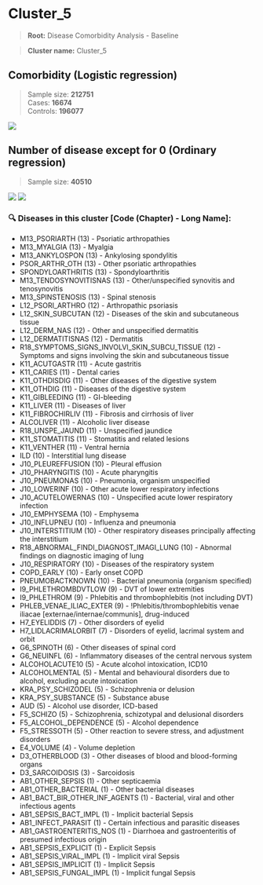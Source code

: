 # Cluster_5
    
> **Root:** Disease Comorbidity Analysis - Baseline

> **Cluster name:** Cluster_5  

## Comorbidity (Logistic regression)
> Sample size: **212751**  
> Cases: **16674**  
> Controls: **196077**
<img src="/Cluster/Figures/Baseline/LG/Cluster_5.png" />
<CsvTable src="/Cluster_Data/Baseline/LG/LG_Cluster_5.csv" label="🔍 View full results" />

## Number of disease except for 0 (Ordinary regression)
> Sample size: **40510**
<img src="/Cluster/Figures/Baseline/Histogram/Cluster_5_ba.png" />
<CsvTableNumb src="/Cluster_Data/Baseline/Histogram/Cluster_5_ba.csv" label="🔍 View full results" />
        
<img src="/Cluster/Figures/Baseline/ORD/Cluster_5.png" />
<CsvTable src="/Cluster_Data/Baseline/ORD/ORD_Cluster_5.csv" label="🔍 View full results" />

### 🔍 Diseases in this cluster [Code (Chapter) - Long Name]:
- M13_PSORIARTH (13) - Psoriatic arthropathies
- M13_MYALGIA (13) - Myalgia
- M13_ANKYLOSPON (13) - Ankylosing spondylitis
- PSOR_ARTHR_OTH (13) - Other psoriatic arthropathies
- SPONDYLOARTHRITIS (13) - Spondyloarthritis
- M13_TENDOSYNOVITISNAS (13) - Other/unspecified synovitis and tenosynovitis
- M13_SPINSTENOSIS (13) - Spinal stenosis
- L12_PSORI_ARTHRO (12) - Arthropathic psoriasis
- L12_SKIN_SUBCUTAN (12) - Diseases of the skin and subcutaneous tissue
- L12_DERM_NAS (12) - Other and unspecified dermatitis
- L12_DERMATITISNAS (12) - Dermatitis
- R18_SYMPTOMS_SIGNS_INVOLVI_SKIN_SUBCU_TISSUE (12) - Symptoms and signs involving the skin and subcutaneous tissue
- K11_ACUTGASTR (11) - Acute gastritis
- K11_CARIES (11) - Dental caries
- K11_OTHDISDIG (11) - Other diseases of the digestive system
- K11_OTHDIG (11) - Diseases of the digestive system
- K11_GIBLEEDING (11) - GI-bleeding
- K11_LIVER (11) - Diseases of liver
- K11_FIBROCHIRLIV (11) - Fibrosis and cirrhosis of liver
- ALCOLIVER (11) - Alcoholic liver disease
- R18_UNSPE_JAUND (11) - Unspecified jaundice
- K11_STOMATITIS (11) - Stomatitis and related lesions
- K11_VENTHER (11) - Ventral hernia
- ILD (10) - Interstitial lung disease
- J10_PLEUREFFUSION (10) - Pleural effusion
- J10_PHARYNGITIS (10) - Acute pharyngitis
- J10_PNEUMONAS (10) - Pneumonia, organism unspecified
- J10_LOWERINF (10) - Other acute lower respiratory infections
- J10_ACUTELOWERNAS (10) - Unspecified acute lower respiratory infection
- J10_EMPHYSEMA (10) - Emphysema
- J10_INFLUPNEU (10) - Influenza and pneumonia
- J10_INTERSTITIUM (10) - Other respiratory diseases principally affecting the interstitium
- R18_ABNORMAL_FINDI_DIAGNOST_IMAGI_LUNG (10) - Abnormal findings on diagnostic imaging of lung
- J10_RESPIRATORY (10) - Diseases of the respiratory system
- COPD_EARLY (10) - Early onset COPD
- PNEUMOBACTKNOWN (10) - Bacterial pneumonia (organism specified)
- I9_PHLETHROMBDVTLOW (9) - DVT of lower extremities
- I9_PHLETHROM (9) - Phlebitis and thrombophlebitis (not including DVT)
- PHLEB_VENAE_ILIAC_EXTER (9) - !Phlebitis/thrombophlebitis venae iliacae [externae/internae/communis], drug-induced
- H7_EYELIDDIS (7) - Other disorders of eyelid
- H7_LIDLACRIMALORBIT (7) - Disorders of eyelid, lacrimal system and orbit
- G6_SPINOTH (6) - Other diseases of spinal cord
- G6_NEUINFL (6) - Inflammatory diseases of the central nervous system
- ALCOHOLACUTE10 (5) - Acute alcohol intoxication, ICD10
- ALCOHOLMENTAL (5) - Mental and behavioural disorders due to alcohol, excluding acute intoxication
- KRA_PSY_SCHIZODEL (5) - Schizophrenia or delusion
- KRA_PSY_SUBSTANCE (5) - Substance abuse
- AUD (5) - Alcohol use disorder, ICD-based
- F5_SCHIZO (5) - Schizophrenia, schizotypal and delusional disorders
- F5_ALCOHOL_DEPENDENCE (5) - Alcohol dependence
- F5_STRESSOTH (5) - Other reaction to severe stress, and adjustment disorders
- E4_VOLUME (4) - Volume depletion
- D3_OTHERBLOOD (3) - Other diseases of blood and blood-forming organs
- D3_SARCOIDOSIS (3) - Sarcoidosis
- AB1_OTHER_SEPSIS (1) - Other septicaemia
- AB1_OTHER_BACTERIAL (1) - Other bacterial diseases
- AB1_BACT_BIR_OTHER_INF_AGENTS (1) - Bacterial, viral and other infectious agents
- AB1_SEPSIS_BACT_IMPL (1) - Implicit bacterial Sepsis
- AB1_INFECT_PARASIT (1) - Certain infectious and parasitic diseases
- AB1_GASTROENTERITIS_NOS (1) - Diarrhoea and gastroenteritis of presumed infectious origin
- AB1_SEPSIS_EXPLICIT (1) - Explicit Sepsis
- AB1_SEPSIS_VIRAL_IMPL (1) - Implicit viral Sepsis
- AB1_SEPSIS_IMPLICIT (1) - Implicit Sepsis
- AB1_SEPSIS_FUNGAL_IMPL (1) - Implicit fungal Sepsis
